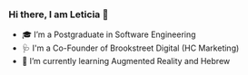 ### Hi there, I am Leticia 👋

<!--
**leticiaamorimd/leticiaamorimd** is a ✨ _special_ ✨ repository because its `README.md` (this file) appears on your GitHub profile.

Here are some ideas to get you started:
- 👯 I’m looking to collaborate on ...
- 🤔 I’m looking for help with ...
- 💬 Ask me about ...
- 📫 Reach me on: 
- 😄 Pronouns: ...
- ⚡ Fun fact: ...

**-->

- 🎓 I’m a Postgraduate in Software Engineering
- 🩺 I'm a Co-Founder of Brookstreet Digital (HC Marketing)
- 🌱 I’m currently learning Augmented Reality and Hebrew
